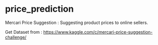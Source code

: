 # price_prediction
Mercari Price Suggestion : Suggesting product prices to online sellers.

Get Dataset from : https://www.kaggle.com/c/mercari-price-suggestion-challenge/